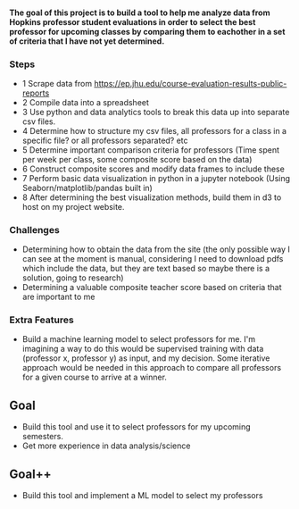 #### The goal of this project is to build a tool to help me analyze data from Hopkins professor student evaluations in order to select the best professor for upcoming classes by comparing them to eachother in a set of criteria that I have not yet determined. 

### Steps
- 1 Scrape data from https://ep.jhu.edu/course-evaluation-results-public-reports
- 2 Compile data into a spreadsheet
- 3 Use python and data analytics tools to break this data up into separate csv files.
- 4 Determine how to structure my csv files, all professors for a class in a specific file? or all professors separated? etc
- 5 Determine important comparison criteria for professors (Time spent per week per class, some composite score based on the data)
- 6 Construct composite scores and modify data frames to include these
- 7 Perform basic data visualization in python in a jupyter notebook (Using Seaborn/matplotlib/pandas built in)
- 8 After determining the best visualization methods, build them in d3 to host on my project website.

### Challenges
- Determining how to obtain the data from the site (the only possible way I can see at the moment is manual, considering I need to download pdfs which include the data, but they are text based so maybe there is a solution, going to research)
- Determining a valuable composite teacher score based on criteria that are important to me

### Extra Features
- Build a machine learning model to select professors for me. I'm imagining a way to do this would be supervised training with data (professor x, professor y) as input, and my decision. Some iterative approach would be needed in this approach to compare all professors for a given course to arrive at a winner.

## Goal
- Build this tool and use it to select professors for my upcoming semesters.
- Get more experience in data analysis/science

## Goal++
- Build this tool and implement a ML model to select my professors